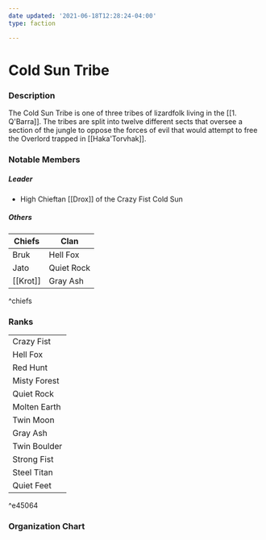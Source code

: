 ```yaml
---
date updated: '2021-06-18T12:28:24-04:00'
type: faction

---
```


# Cold Sun Tribe

### Description

The Cold Sun Tribe is one of three tribes of lizardfolk living in the [[1. Q'Barra]]. The tribes are split into twelve different sects that oversee a section of the jungle to oppose the forces of evil that would attempt to free the Overlord trapped in [[Haka'Torvhak]].

### Notable Members

##### Leader

- High Chieftan [[Drox]] of the Crazy Fist Cold Sun

##### Others

| Chiefs   | Clan       |
| -------- | ---------- |
| Bruk     | Hell Fox   |
| Jato     | Quiet Rock |
| [[Krot]] | Gray Ash   |
^chiefs



###

### Ranks

|              |
| ------------ |
| Crazy Fist   |
| Hell Fox     |
| Red Hunt     |
| Misty Forest |
| Quiet Rock   |
| Molten Earth |
| Twin Moon    |
| Gray Ash     |
| Twin Boulder |
| Strong Fist  |
| Steel Titan  |
| Quiet Feet   |

^e45064


### Organization Chart
